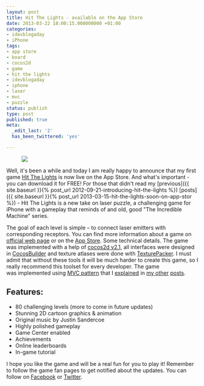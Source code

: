 ```yaml
---
layout: post
title: Hit The Lights - available on the App Store
date: 2013-03-22 18:00:15.000000000 +01:00
categories:
- idevblogaday
- iPhone
tags:
- app store
- board
- cocos2d
- game
- hit the lights
- idevblogaday
- iphone
- laser
- mvc
- puzzle
status: publish
type: post
published: true
meta:
  _edit_last: '2'
  has_been_twittered: 'yes'

---
```


<figure>
	<a href="{{ site.baseurl }}/assets/Screen3_gameplay1-200x300.png"><img src="{{ site.baseurl }}/assets/Screen3_gameplay1-200x300.png"></a>
</figure>

Well, it's been a while and today I am really happy to announce that my first game [Hit The Lights](https://itunes.apple.com/us/app/hit-the-lights/id559786742?ls=1&mt=8) is now live on the App Store. And what's important - you can download it for FREE! For those that didn't read my [previous]({{ site.baseurl }}{% post_url 2012-09-21-introducing-hit-the-lights %}) [posts]({{ site.baseurl }}{% post_url 2013-03-15-hit-the-lights-soon-on-app-stor %}) - Hit The Lights is a new take on laser puzzle, a challenging game for iPhone with a gameplay that reminds of and old, good "The Incredible Machine" series.

The goal of each level is simple – to connect laser emitters with corresponding receptors. You can find more information about a game on [official web page](http://hitthelightsgame.com) or on the [App Store](https://itunes.apple.com/us/app/hit-the-lights/id559786742?ls=1&mt=8).
Some technical details. The game was implemented with a help of [cocos2d v2.1](http://www.cocos2d-iphone.org), all interfaces were designed in [CocosBuilder](http://cocosbuilder.com) and texture atlases were done with [TexturePacker](http://www.codeandweb.com/texturepacker). I must admit that without these tools it will be much harder to create this game, so I really recommend this toolset for every developer. The game was implemented using [MVC pattern](http://xperienced.com.pl/blog/cocos2d-meets-mvc-implementing-board-game-part-1) that I [explained](http://xperienced.com.pl/blog/cocos2d-meets-mvc-%e2%80%93-implementing-simple-board-game-part-2) in [my other](http://xperienced.com.pl/blog/cocos2d-meets-mvc-implementing-simple-board-game-part-3) [posts](http://xperienced.com.pl/blog/cocos2d-meets-mvc-wrap-up).
<!--more-->

## Features:

* 80 challenging levels (more to come in future updates)
* Stunning 2D cartoon graphics &amp; animation
* Original music by Justin Sandercoe
* Highly polished gameplay
* Game Center enabled
* Achievements
* Online leaderboards
* In-game tutorial

I hope you like the game and will be a real fun for you to play it! Remember to follow the game fan pages to get notified about the updates. You can follow on [Facebook](http://www.facebook.com/HitTheLightsGame) or [Twitter](https://twitter.com/htlgame).
